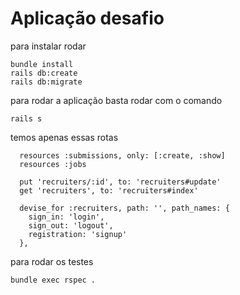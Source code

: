 # Aplicação desafio

 para instalar rodar

```
bundle install
rails db:create
rails db:migrate
```

para rodar a aplicação basta rodar com o comando

```
rails s
```

temos apenas essas rotas

```
  resources :submissions, only: [:create, :show]
  resources :jobs

  put 'recruiters/:id', to: 'recruiters#update'
  get 'recruiters', to: 'recruiters#index'

  devise_for :recruiters, path: '', path_names: {
    sign_in: 'login',
    sign_out: 'logout',
    registration: 'signup'
  },
```

para rodar os testes

```
bundle exec rspec .
```
